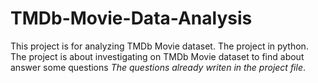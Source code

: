 # TMDb-Movie-Data-Analysis
This project is for analyzing TMDb Movie dataset.
The project in python.
The project is about investigating on TMDb Movie dataset to find about answer some questions *The questions already writen in the project file*.

